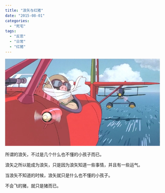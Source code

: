 ```yaml
---
title: "浪矢与红猪"
date: "2015-08-01"
categories: 
  - "死宅"
tags: 
  - "反思"
  - "日常"
  - "红猪"
---
```


![](https://raw.githubusercontent.com/catbaron0/pic/main/images/2023219162325.png)

所谓的浪矢，不过是几个什么也不懂的小孩子而已。

浪矢之所以能成为浪矢，只是因为浪矢知道一些事情，并且有一些运气。

当浪矢不知道的时候，浪矢就只是什么也不懂的小孩子。

不会飞的猪，就只是猪而已。
